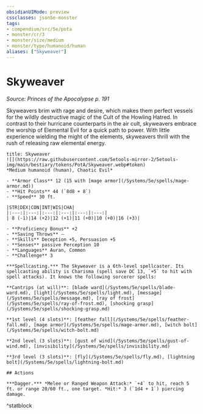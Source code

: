 ```yaml
---
obsidianUIMode: preview
cssclasses: json5e-monster
tags:
- compendium/src/5e/pota
- monster/cr/3
- monster/size/medium
- monster/type/humanoid/human
aliases: ["Skyweaver"]
---
```

# Skyweaver
*Source: Princes of the Apocalypse p. 191*  

Skyweavers brim with rage and desire, which makes them perfect vessels for the wildly destructive magic of the Cult of the Howling Hatred. In contrast to their hurricane counterparts in the air cult, skyweavers embrace the worship of Elemental Evil for a quick path to power. With little experience wielding the might of the elements, skyweavers thrill with the rush of releasing raw elemental energy.

```ad-statblock
title: Skyweaver
![](https://raw.githubusercontent.com/5etools-mirror-2/5etools-img/main/bestiary/tokens/PotA/Skyweaver.webp#token)
*Medium humanoid (human), Chaotic Evil*

- **Armor Class** 12 (15 with [mage armor](/Systems/5e/spells/mage-armor.md))
- **Hit Points** 44 (`8d8 + 8`)
- **Speed** 30 ft.

|STR|DEX|CON|INT|WIS|CHA|
|:---:|:---:|:---:|:---:|:---:|:---:|
| 8 (-1)|14 (+2)|12 (+1)|11 (+0)|10 (+0)|16 (+3)|

- **Proficiency Bonus** +2
- **Saving Throws** ⏤
- **Skills** Deception +5, Persuasion +5
- **Senses** passive Perception 10
- **Languages** Auran, Common
- **Challenge** 3

***Spellcasting.*** The Skyweaver is a 6th-level spellcaster. Its spellcasting ability is Charisma (spell save DC 13, `+5` to hit with spell attacks). It knows the following sorcerer spells:

**Cantrips (at will)**: [blade ward](/Systems/5e/spells/blade-ward.md), [light](/Systems/5e/spells/light.md), [message](/Systems/5e/spells/message.md), [ray of frost](/Systems/5e/spells/ray-of-frost.md), [shocking grasp](/Systems/5e/spells/shocking-grasp.md)

**1st level (4 slots)**: [feather fall](/Systems/5e/spells/feather-fall.md), [mage armor](/Systems/5e/spells/mage-armor.md), [witch bolt](/Systems/5e/spells/witch-bolt.md)

**2nd level (3 slots)**: [gust of wind](/Systems/5e/spells/gust-of-wind.md), [invisibility](/Systems/5e/spells/invisibility.md)

**3rd level (3 slots)**: [fly](/Systems/5e/spells/fly.md), [lightning bolt](/Systems/5e/spells/lightning-bolt.md)

## Actions

***Dagger.*** *Melee or Ranged Weapon Attack:* `+4` to hit, reach 5 ft. or range 20/60 ft., one target. *Hit:* 3 (`1d4 + 1`) piercing damage.
```
^statblock